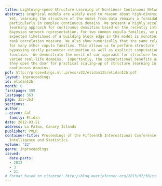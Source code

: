 ```yaml
---
title: Lightning-speed Structure Learning of Nonlinear Continuous Networks
abstract: Graphical models are widely used to reason about high-dimensional domains.
  Yet, learning the structure of the model from data remains a formidable challenge,
  particularly in complex continuous domains. We present a highly accelerated structure
  learning approach for continuous densities based on the recently introduced copula
  Bayesian network representation. For two common copula families, we prove that the
  expected likelihood of a building block edge in the model is monotonic in Spearman’s
  rank correlation measure. We also show numerically that the same relationship holds
  for many other copula families. This allows us to perform structure learning while
  bypassing costly parameter estimation as well as explicit computation of the log-likelihood
  function.  We demonstrate the merit of our approach for structure learning in three
  varied real-life domains.  Importantly, the computational benefits are such that
  they open the door for practical scaling-up of structure learning in complex nonlinear
  continuous domains.
pdf: http://proceedings.mlr.press/v22/elidan12b/elidan12b.pdf
layout: inproceedings
id: elidan12b
month: 0
firstpage: 355
lastpage: 363
page: 355-363
sections: 
author:
- given: Gal
  family: Elidan
date: 2012-03-21
address: La Palma, Canary Islands
publisher: PMLR
container-title: Proceedings of the Fifteenth International Conference on Artificial
  Intelligence and Statistics
volume: '22'
genre: inproceedings
issued:
  date-parts:
  - 2012
  - 3
  - 21
# Format based on citeproc: http://blog.martinfenner.org/2013/07/30/citeproc-yaml-for-bibliographies/
---
```


